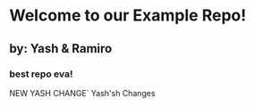 # Welcome to our Example Repo!
## by: Yash & Ramiro
### best repo eva!

NEW YASH CHANGE`
Yash'sh Changes
